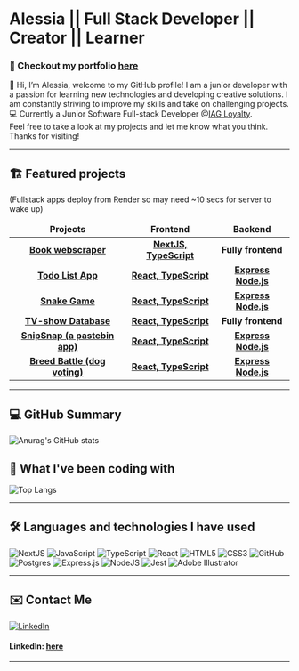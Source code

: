 # Alessia || Full Stack Developer || Creator || Learner 
### 🎨 Checkout my portfolio [here](https://alessiaborys.netlify.app/)
👋 Hi, I’m Alessia, welcome to my GitHub profile! I am a junior developer with a passion for learning new technologies and developing creative solutions. I am constantly striving to improve my skills and take on challenging projects.  
💻 Currently a Junior Software Full-stack Developer @[IAG Loyalty](https://iagloyalty.com/).  
Feel free to take a look at my projects and let me know what you think. Thanks for visiting!

<hr>

## 🏗️ Featured projects

  
(Fullstack apps deploy from Render so may need ~10 secs for server to wake up)
<table>
  <thead align="center">
    <tr border: none;>
      <td><b>Projects</b></td>
      <td><b>Frontend</b></td>
      <td><b>Backend</b></td>
      <!--<td><b>Documentation</b></td>-->
    </tr>
  </thead>
  <tbody>
  <tbody align="center">
     <tr>
      <td><a href="https://book-scraper.vercel.app/" target="_blank"><b>Book webscraper<b></a></td>
      <td><a href="https://github.com/alessiasHUB/book-webscraper"><b>NextJS, TypeScript</b></a</td>
      <td><b>Fully frontend</b></a></td>
      <!--<td><a href="addlinkhere"><b>Documentation</b></a></td>-->
    </tr>
     <tr>
      <td><a href="https://to-do-full-stack.netlify.app" target="_blank"><b>Todo List App<b></a></td>
      <td><a href="https://github.com/alessiasHUB/to-do-front"><b>React, TypeScript</b></a></td>
      <td><a href="https://github.com/alessiasHUB/to-do-back"><b>Express Node.js</b></a></td>
      <!--<td><a href="addlinkhere"><b>Documentation</b></a></td>-->
    </tr>
    <tr>
      <td><a href="https://my-great-snake-game.netlify.app/" target="_blank"><b>Snake Game<b></a></td>
      <td><a href="https://github.com/alessiasHUB/snake-front/"><b>React, TypeScript</b></a></td>
      <td><a href="https://github.com/alessiasHUB/snake-back"><b>Express Node.js</b></a></td>
      <!--<td><a href="addlinkhere"><b>Documentation</b></a></td>-->
    </tr>
    <tr>
      <td><a href="https://tv-shows-project-alli-maria.netlify.app/" target="_blank"><b>TV-show Database<b></a></td>
      <td><a href="https://github.com/mariatens/tv-shows-project"><b>React, TypeScript</b></a></td>
      <td><b>Fully frontend</b></a></td>
      <!--<td><a href="addlinkhere"><b>Documentation</b></a></td>-->
    </tr>
    <tr>
      <td><a href="https://snip-snap-pro.netlify.app/" target="_blank"><b>SnipSnap (a pastebin app)<b></a></td>
      <td><a href="https://github.com/maghfoor-a/pair-project-week1-frontend"><b>React, TypeScript</b></a></td>
      <td><a href="https://github.com/maghfoor-a/pair-project-week1-backend"><b>Express Node.js</b></a></td>
      <!--<td><a href="addlinkhere"><b>Documentation</b></a></td>-->
    </tr>
    <tr>
      <td><a href="https://breed-battle.netlify.app/" target="_blank"><b>Breed Battle (dog voting)<b></a></td>
      <td><a href="https://github.com/syndercres/dog-breeds-front-end"><b>React, TypeScript</b></a></td>
      <td><a href="https://github.com/syndercres/dog-voting-back-end"><b>Express Node.js</b></a></td>
      <!--<td><a href="addlinkhere"><b>Documentation</b></a></td>-->
    </tr>
  </tbody>
</table>

<hr>
        
## 💻 GitHub Summary

        
![Anurag's GitHub stats](https://github-readme-stats.vercel.app/api?username=alessiashub&count_private=true&show_icons=true&theme=midnight-purple&card_width=550)


## 🧰 What I've been coding with


![Top Langs](https://github-readme-stats.vercel.app/api/top-langs/?username=alessiashub&layout=compact&theme=midnight-purple&card_width=500)

<hr>
        
## 🛠️ Languages and technologies I have used

![NextJS](https://img.shields.io/badge/next.js-000000?style=for-the-badge&logo=nextdotjs&logoColor=white)
![JavaScript](https://img.shields.io/badge/javascript-%23323330.svg?style=for-the-badge&logo=javascript&logoColor=%23F7DF1E)
![TypeScript](https://img.shields.io/badge/typescript-%23007ACC.svg?style=for-the-badge&logo=typescript&logoColor=white)
![React](https://img.shields.io/badge/react-%2320232a.svg?style=for-the-badge&logo=react&logoColor=%2361DAFB)
![HTML5](https://img.shields.io/badge/html5-%23E34F26.svg?style=for-the-badge&logo=html5&logoColor=white)
![CSS3](https://img.shields.io/badge/css3-%231572B6.svg?style=for-the-badge&logo=css3&logoColor=white)
![GitHub](https://img.shields.io/badge/github-%23121011.svg?style=for-the-badge&logo=github&logoColor=white)
![Postgres](https://img.shields.io/badge/postgres-%23316192.svg?style=for-the-badge&logo=postgresql&logoColor=white)
![Express.js](https://img.shields.io/badge/express.js-%23404d59.svg?style=for-the-badge&logo=express&logoColor=%2361DAFB)
![NodeJS](https://img.shields.io/badge/node.js-6DA55F?style=for-the-badge&logo=node.js&logoColor=white)
![Jest](https://img.shields.io/badge/-jest-%23C21325?style=for-the-badge&logo=jest&logoColor=white)
![Adobe Illustrator](https://img.shields.io/badge/adobe%20illustrator-%23FF9A00.svg?style=for-the-badge&logo=adobe%20illustrator&logoColor=white)



<hr>
        
## ✉️ Contact Me

<a href="https://www.linkedin.com/in/alessiaborys/en" target="_blank"><img alt="LinkedIn" src="https://img.shields.io/badge/linkedin-%230077B5.svg?&style=for-the-badge&logo=linkedin&logoColor=white" /></a>
#### LinkedIn: [here]()
        
<hr>
